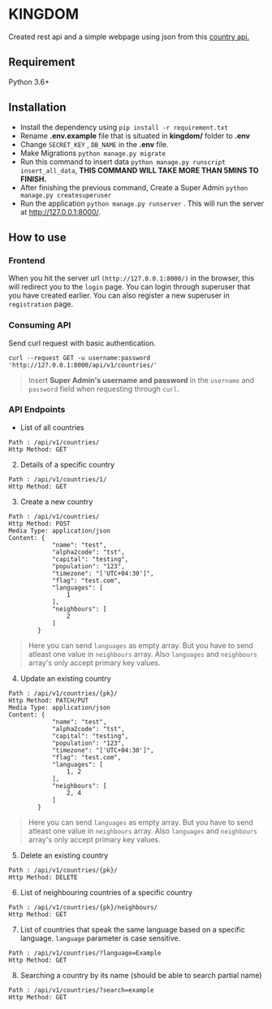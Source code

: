 # KINGDOM
Created rest api and a simple webpage using json from this [country api.](https://restcountries.eu/rest/v2/all)
## Requirement
Python 3.6+


## Installation
- Install the dependency using 
`pip install -r requirement.txt`
- Rename **.env.example** file that is situated in **kingdom/** folder to **.env**
- Change `SECRET_KEY` , `DB_NAME` in the **.env** file.
- Make Migrations `python manage.py migrate`
- Run this command to insert data `python manage.py runscript insert_all_data`, **THIS COMMAND WILL TAKE MORE THAN 5MINS TO FINISH.**
- After finishing the previous command, Create a Super Admin `python manage.py createsuperuser`
- Run the application `python manage.py runserver` . This will run the server at http://127.0.0.1:8000/.

## How to use

### Frontend
When you hit the server url `(http://127.0.0.1:8000/)` in the browser, this will redirect you to the `login` page. You can login through superuser that you have created earlier. You can also register a new superuser in `registration` page.

### Consuming API

Send curl request with basic authentication.

```
curl --request GET -u username:password 'http://127.0.0.1:8000/api/v1/countries/'
```
> Insert **Super Admin's username and password** in the `username` and `password` field when requesting through `curl`.

### API Endpoints

- List of all countries
```
Path : /api/v1/countries/
Http Method: GET
````
2. Details of a specific country
```
Path : /api/v1/countries/1/
Http Method: GET
````
3. Create a new country
```
Path : /api/v1/countries/
Http Method: POST
Media Type: application/json
Content: {
            "name": "test",
            "alpha2code": "tst",
            "capital": "testing",
            "population": "123",
            "timezone": "['UTC+04:30']",
            "flag": "test.com",
            "languages": [
                1
            ],
            "neighbours": [
                2
            ]
        }
````
> Here you can send `languages` as empty array. But you have to send atleast one value in `neighbours` array. Also `languages` and `neighbours` array's only accept primary key values.
4. Update an existing country
```
Path : /api/v1/countries/{pk}/
Http Method: PATCH/PUT
Media Type: application/json
Content: {
            "name": "test",
            "alpha2code": "tst",
            "capital": "testing",
            "population": "123",
            "timezone": "['UTC+04:30']",
            "flag": "test.com",
            "languages": [
                1, 2
            ],
            "neighbours": [
                2, 4
            ]
        }
````
> Here you can send `languages` as empty array. But you have to send atleast one value in `neighbours` array. Also `languages` and `neighbours` array's only accept primary key values.
5. Delete an existing country
```
Path : /api/v1/countries/{pk}/
Http Method: DELETE
````
6. List of neighbouring countries of a specific country
```
Path : /api/v1/countries/{pk}/neighbours/
Http Method: GET
````
7. List of countries that speak the same language based on a specific language. `language` parameter is case sensitive.
```
Path : /api/v1/countries/?language=Example
Http Method: GET
````
8. Searching a country by its name (should be able to search partial name)
```
Path : /api/v1/countries/?search=example
Http Method: GET
````
